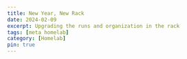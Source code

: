 ```yaml
---
title: New Year, New Rack
date: 2024-02-09
excerpt: Upgrading the runs and organization in the rack
tags: [meta homelab]
category: [Homelab]
pin: true
---
```

